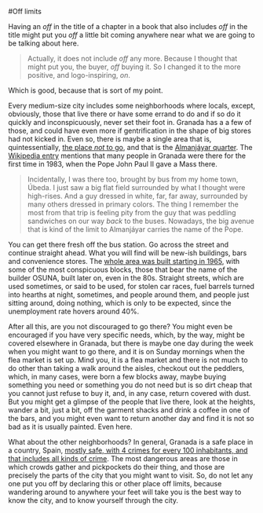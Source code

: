 #Off limits

Having an *off* in the title of a chapter in a book that also includes
*off* in the title might put you *off* a little bit coming anywhere
near what we are going to be talking about here.

>Actually, it does not include *off* any more. Because I thought that
>might put you, the buyer, *off* buying it. So I changed it to the
>more positive, and logo-inspiring, *on*. 

Which is good, because that is sort of my point. 

Every medium-size city includes some neighborhoods where locals,
except, obviously, those that live there or have some errand to do and
if so do it quickly and inconspicuously, never set their foot
in. Granada has a a few of those, and could have even more if
gentrification in the shape of big stores had not kicked in. Even so,
there is maybe a single area that is, quintessentially,
[the place *not* to go](http://www.elotrolado.net/hilo_me-voy-a-granada-sitios-los-cuales-no-visitar_1274982),
and that is the
[Almanjáyar quarter](http://almanjayar.org/index.php?page=site.Home&portal=sitegoogle-site-verification%3A+google6bd22180a&control=). The
[Wikipedia entry](http://es.wikipedia.org/wiki/Almanj%C3%A1yar)
mentions that many people in Granada were there for the first time in
1983, when the Pope John Paul II gave a Mass there. 

>Incidentally, I was there too, brought by bus from my home town,
>Úbeda. I just saw a big flat field surrounded by what I thought were
>high-rises. And a guy dressed in white, far, far away, surrounded by
>many others dressed in primary colors. The thing I
>remember the most from that trip is feeling pity from the guy that
>was peddling sandwiches on our way *back* to the buses. Nowadays, the
>big avenue that is kind of the limit to Almanjáyar carries the name
>of the Pope. 

You can get there fresh off the bus station. Go across the street and continue straight ahead. What you will find will be new-ish buildings, bars and convenience stores. The [whole area was built starting in 1965](http://es.wikipedia.org/wiki/Almanj%C3%A1yar), with some of the most conspicuous blocks, those that bear the name of the builder OSUNA, built later on, even in the 80s. Straight streets, which are used sometimes, or said to be used, for stolen car races, fuel barrels turned into hearths at night, sometimes, and people around them, and people just sitting around, doing nothing, which is only to be expected, since the unemployment rate hovers around 40%.

After all this, are you not discouraged to go there? You might even be encouraged if you have very specific needs, which, by the way, might be covered elsewhere in Granada, but there is maybe one day during the week when you might want to go there, and it is on Sunday mornings when the flea market is set up. Mind you, it is a flea market and there is not much to do other than taking a walk around the aisles, checkout out the peddlers, which, in many cases, were born a few blocks away, maybe buying something you need or something you do not need but is so dirt cheap that you cannot just refuse to buy it, and, in any case, return covered with dust. But you might get a glimpse of the people that live there, look at the heights, wander a bit, just a bit, off the garment shacks and drink a coffee in one of the bars, and you might even want to return another day and find it is not so bad as it is usually painted. Even here.

What about the other neighborhoods? In general, Granada is a safe
place in a country, Spain,
[mostly safe, with 4 crimes for every 100 inhabitants, and that includes all kinds of crime](http://www.interior.gob.es/documents/642317/1204854/Anuario-Estadistico-2014_v201510.pdf/0c18a800-f7f7-405c-9155-7391633618c8). The most dangerous areas are those in which crowds gather and
pickpockets do their thing, and those are precisely the parts of the
city that you might want to visit. So, do not let any one put you off
by declaring this or other place off limits, because wandering around
to anywhere your feet will take you is the best way to know the city,
and to know yourself through the city.
